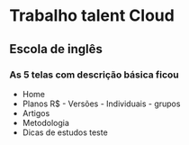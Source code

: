# Trabalho talent Cloud 

## Escola de inglês
### As 5 telas com descrição básica ficou
* Home
* Planos R$ - Versões - Individuais - grupos
* Artigos
* Metodologia
* Dicas de estudos 
teste